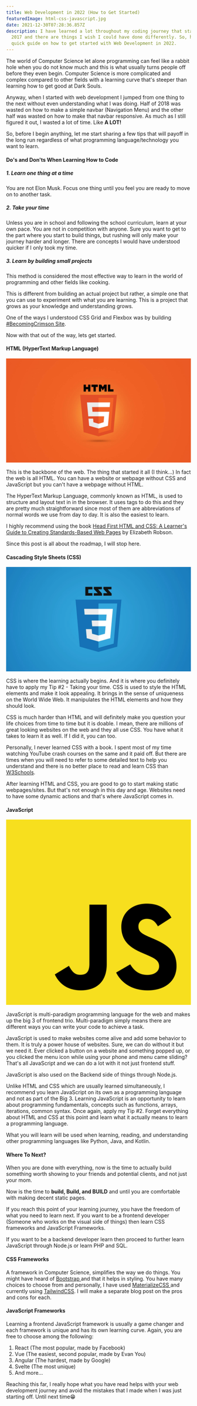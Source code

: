 ```yaml
---
title: Web Development in 2022 (How to Get Started)
featuredImage: html-css-javascript.jpg
date: 2021-12-30T07:28:36.857Z
description: I have learned a lot throughout my coding journey that started in
  2017 and there are things I wish I could have done differently. So, here is a
  quick guide on how to get started with Web Development in 2022.
---
```

The world of Computer Science let alone programming can feel like a rabbit hole when you do not know much and this is what usually turns people off before they even begin. Computer Science is more complicated and complex compared to other fields with a learning curve that's steeper than learning how to get good at Dark Souls.

Anyway, when I started with web development I jumped from one thing to the next without even understanding what I was doing. Half of 2018 was wasted on how to make a simple navbar (Navigation Menu) and the other half was wasted on how to make that navbar responsive. As much as I still figured it out, I wasted a lot of time. Like **A LOT!**

So, before I begin anything, let me start sharing a few tips that will payoff in the long run regardless of what programming language/technology you want to learn.

#### Do's and Don'ts When Learning How to Code

##### 1. Learn one thing at a time

You are not Elon Musk. Focus one thing until you feel you are ready to move on to another task.

##### 2. Take your time

Unless you are in school and following the school curriculum, learn at your own pace. You are not in competition with anyone. Sure you want to get to the part where you start to build things, but rushing will only make your journey harder and longer. There are concepts I would have understood quicker if I only took my time.

##### 3. Learn by building small projects

This method is considered the most effective way to learn in the world of programming and other fields like cooking.

This is different from building an actual project but rather, a simple one that you can use to experiment with what you are learning. This is a project that grows as your knowledge and understanding grows.

One of the ways I understood CSS Grid and Flexbox was by building [\#BecomingCrimson Site](https://becomingcrimson.netlify.app/).

Now with that out of the way, lets get started.

#### HTML (HyperText Markup Language)

![](html.png)

This is the backbone of the web. The thing that started it all (I think...) In fact the web is all HTML. You can have a website or webpage without CSS and JavaScript but you can't have a webpage without HTML.

The HyperText Markup Language, commonly known as HTML, is used to structure and layout text in in the browser. It uses tags to do this and they are pretty much straightforward since most of them are abbreviations of normal words we use from day to day. It is also the easiest to learn.

I highly recommend using the book [Head First HTML and CSS: A Learner's Guide to Creating Standards-Based Web Pages](https://www.amazon.com/gp/product/0596159900/ref=as_li_tl?ie=UTF8&camp=1789&creative=9325&creativeASIN=0596159900&linkCode=as2&tag=booksoncode-20&linkId=f73ca6a5259b33f59fd67a6e8520fbfd) by Elizabeth Robson.

Since this post is all about the roadmap, I will stop here.

#### Cascading Style Sheets (CSS)

![](css2.png)

CSS is where the learning actually begins. And it is where you definitely have to apply my Tip #2 - Taking your time. CSS is used to style the HTML elements and make it look appealing. It brings in the sense of uniqueness on the World Wide Web. It manipulates the HTML elements and how they should look.

CSS is much harder than HTML and will definitely make you question your life choices from time to time but it is doable. I mean, there are millions of great looking websites on the web and they all use CSS. You have what it takes to learn it as well. If I did it, you can too.

Personally, I never learned CSS with a book. I spent most of my time watching YouTube crash courses on the same and it paid off. But there are times when you will need to refer to some detailed text to help you understand and there is no better place to read and learn CSS than [W3Schools](https://www.w3schools.com/css/default.asp).

After learning HTML and CSS, you are good to go to start making static webpages/sites. But that's not enough in this day and age. Websites need to have some dynamic actions and that's where JavaScript comes in.

#### JavaScript

![](js.png)

JavaScript is multi-paradigm programming language for the web and makes up the big 3 of frontend trio. Multi-paradigm simply means there are different ways you can write your code to achieve a task.

JavaScript is used to make websites come alive and add some behavior to them. It is truly a power house of websites. Sure, we can do without it but we need it. Ever clicked a button on a website and something popped up, or you clicked the menu icon while using your phone and menu came sliding? That's all JavaScript and we can do a lot with it not just frontend stuff.

JavaScript is also used on the Backend side of things through Node.js.

Unlike HTML and CSS which are usually learned simultaneously, I recommend you learn JavaScript on its own as a programming language and not as part of the Big 3. Learning JavaScript is an opportunity to learn about programming fundamentals, concepts such as functions, arrays, iterations, common syntax. Once again, apply my Tip #2. Forget everything about HTML and CSS at this point and learn what it actually means to learn a programming language.

What you will learn will be used when learning, reading, and understanding other programming languages like Python, Java, and Kotlin.

#### Where To Next?

When you are done with everything, now is the time to actually build something worth showing to your friends and potential clients, and not just your mom.

Now is the time to **build, Build, and BUILD** and until you are comfortable with making decent static pages.

If you reach this point of your learning journey, you have the freedom of what you need to learn next. If you want to be a frontend developer (Someone who works on the visual side of things) then learn CSS frameworks and JavaScript Frameworks.

If you want to be a backend developer learn then proceed to further learn JavaScript through Node.js or learn PHP and SQL.

#### CSS Frameworks

A framework in Computer Science, simplifies the way we do things. You might have heard of [Bootstrap ](https://getbootstrap.com/)and that it helps in styling. You have many choices to choose from and personally, I have used [MaterializeCSS ](https://materializecss.com/)and currently using [TailwindCSS](https://tailwindcss.com/). I will make a separate blog post on the pros and cons for each.

#### JavaScript Frameworks

Learning a frontend JavaScript framework is usually a game changer and each framework is unique and has its own learning curve. Again, you are free to choose among the following:

1. React (The most popular, made by Facebook)
2. Vue (The easiest, second popular, made by Evan You)
3. Angular (The hardest, made by Google)
4. Svelte (The most unique)
5. And more...

Reaching this far, I really hope what you have read helps with your web development journey and avoid the mistakes that I made when I was just starting off. Until next time😁